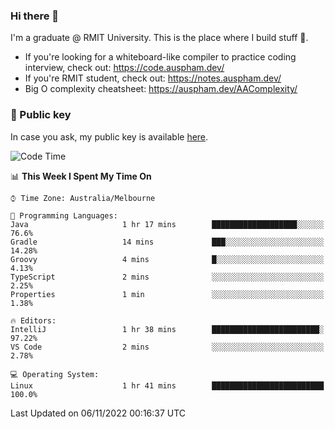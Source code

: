 ### Hi there 👋

I'm a graduate @ RMIT University. This is the place where I build stuff 👀. 

- If you're looking for a whiteboard-like compiler to practice coding interview, check out: https://code.auspham.dev/
- If you're RMIT student, check out: https://notes.auspham.dev/
- Big O complexity cheatsheet: https://auspham.dev/AAComplexity/

### 🔑 Public key

In case you ask, my public key is available [here](https://public.auspham.dev/).

<!--START_SECTION:waka-->
![Code Time](http://img.shields.io/badge/Code%20Time-894%20hrs%2050%20mins-blue)

📊 **This Week I Spent My Time On** 

```text
⌚︎ Time Zone: Australia/Melbourne

💬 Programming Languages: 
Java                     1 hr 17 mins        ███████████████████░░░░░░   76.6% 
Gradle                   14 mins             ███░░░░░░░░░░░░░░░░░░░░░░   14.28% 
Groovy                   4 mins              █░░░░░░░░░░░░░░░░░░░░░░░░   4.13% 
TypeScript               2 mins              ░░░░░░░░░░░░░░░░░░░░░░░░░   2.25% 
Properties               1 min               ░░░░░░░░░░░░░░░░░░░░░░░░░   1.38%

🔥 Editors: 
IntelliJ                 1 hr 38 mins        ████████████████████████░   97.22% 
VS Code                  2 mins              ░░░░░░░░░░░░░░░░░░░░░░░░░   2.78%

💻 Operating System: 
Linux                    1 hr 41 mins        █████████████████████████   100.0%

```


 Last Updated on 06/11/2022 00:16:37 UTC
<!--END_SECTION:waka-->

<!--
**rockmanvnx6/rockmanvnx6** is a ✨ _special_ ✨ repository because its `README.md` (this file) appears on your GitHub profile.

Here are some ideas to get you started:

- 🔭 I’m currently working on ...
- 🌱 I’m currently learning ...
- 👯 I’m looking to collaborate on ...
- 🤔 I’m looking for help with ...
- 💬 Ask me about ...
- 📫 How to reach me: ...
- 😄 Pronouns: ...
- ⚡ Fun fact: ...
-->

